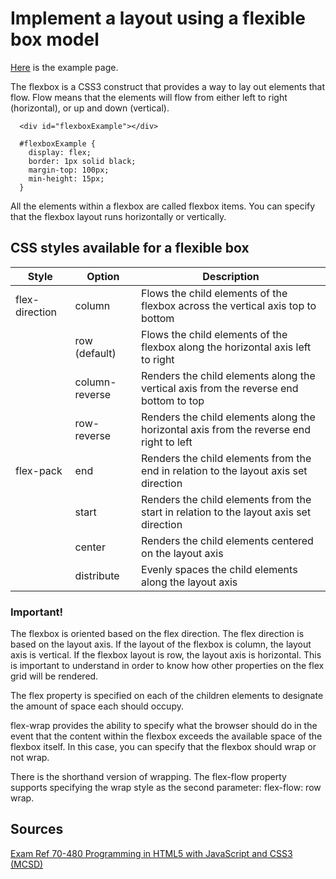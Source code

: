 # Implement a layout using a flexible box model 

[Here](examples/flexbox.html) is the example page.

The flexbox is a CSS3 construct that provides a way to lay out elements that flow. Flow means that the elements will flow from either left to right (horizontal), or up and down (vertical).

```
  <div id="flexboxExample"></div>

  #flexboxExample {
    display: flex;
    border: 1px solid black;
    margin-top: 100px;
    min-height: 15px;
  }
```

All the elements within a flexbox are called flexbox items. You can specify that the flexbox layout runs horizontally or vertically.

## CSS styles available for a flexible box

| Style          | Option         | Description                                                                             |
|----------------|----------------|-----------------------------------------------------------------------------------------|
| flex-direction | column         | Flows the child elements of the flexbox across the vertical axis top to bottom          |
|                | row (default)  | Flows the child elements of the flexbox along the horizontal axis left to right         |
|                | column-reverse | Renders the child elements along the vertical axis from the reverse end bottom to top   |
|                | row-reverse    | Renders the child elements along the horizontal axis from the reverse end right to left |
| flex-pack      | end            | Renders the child elements from the end in relation to the layout axis set direction    |
|                | start          | Renders the child elements from the start in relation to the layout axis set direction  |
|                | center         | Renders the child elements centered on the layout axis                                  |
|                | distribute     | Evenly spaces the child elements along the layout axis                                  |

### Important! 

The flexbox is oriented based on the flex direction. The flex direction is based on the layout axis. If the layout of the flexbox is column, the layout axis is vertical. If the flexbox layout is row, the layout axis is horizontal. This is important to understand in order to know how other properties on the flex grid will be rendered.


The flex property is specified on each of the children elements to designate the amount of space each should occupy.

flex-wrap provides the ability to specify what the browser should do in the event that the content within the flexbox exceeds the available space of the flexbox itself. In this case, you can specify that the flexbox should wrap or not wrap.

There is the shorthand version of wrapping. The flex-flow property supports specifying the wrap style as the second parameter: flex-flow: row wrap.

## Sources

[Exam Ref 70-480 Programming in HTML5 with JavaScript and CSS3 (MCSD)](https://www.microsoft.com/en-us/p/exam-ref-70-480-programming-in-html5-with-javascript-and-css3-mcsd/fgqpf3h0qll7?activetab=pivot%3aoverviewtab)
